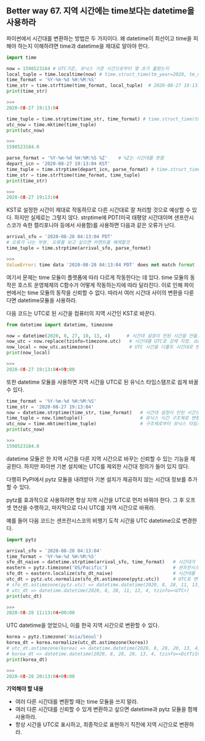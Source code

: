 ## Better way 67. 지역 시간에는 time보다는 datetime을 사용하라

파이썬에서 시간대를 변환하는 방법은 두 가지이다. 왜 datetime이 최선이고 time을 피해야 하는지 이해하려면 time과 datetime을 제대로 알아야 한다.

```python
import time

now = 1598523184 # UTC기준, 유닉스 기준 시간으로부터 몇 초가 흘렀는지
local_tuple = time.localtime(now) # time.struct_time(tm_year=2020, tm_mon=8, tm_mday=27, tm_hour=19, tm_min=13, tm_sec=4, tm_wday=3, tm_yday=240, tm_isdst=0)
time_format = '%Y-%m-%d %H:%M:%S'
time_str = time.strftime(time_format, local_tuple)  # 2020-08-27 19:13:04
print(time_str)

>>>
2020-08-27 19:13:04
```

```python
time_tuple = time.strptime(time_str, time_format) # time.struct_time(tm_year=2020, tm_mon=8, tm_mday=27, tm_hour=19, tm_min=13, tm_sec=4, tm_wday=3, tm_yday=240, tm_isdst=-1)
utc_now = time.mktime(time_tuple)
print(utc_now)

>>>
1598523184.0
```

```python
parse_format = '%Y-%m-%d %H:%M:%S %Z'    # %Z는 시간대를 뜻함
depart_icn = '2020-08-27 19:13:04 KST'
time_tuple = time.strptime(depart_icn, parse_format) # time.struct_time(tm_year=2020, tm_mon=8, tm_mday=27, tm_hour=19, tm_min=13, tm_sec=4, tm_wday=3, tm_yday=240, tm_isdst=0)
time_str = time.strftime(time_format, time_tuple)
print(time_str)

>>>
2020-08-27 19:13:04
```

KST로 설정한 시간이 제대로 작동하므로 다른 시간대로 잘 처리할 것으로 예상할 수 있다. 하지만 실제로는 그렇지 않다. strptime에 PDT(미국 태평양 시간대이며 샌프란시스코가 속한 캘리포니아 등에서 사용함)를 사용하면 다음과 같은 오류가 난다.

```python
arrival_sfo = '2020-08-28 04:13:04 PDT'
# 오류가 나는 부분. 오류를 보고 싶으면 커멘트를 해제할것
time_tuple = time.strptime(arrival_sfo, parse_format)

>>>
ValueError: time data '2020-08-28 04:13:04 PDT' does not match format '%Y-%m-%d %H:%M:%S %Z'
```

여기서 문제는 time 모듈이 플랫폼에 따라 다르게 작동한다는 데 있다. time 모듈의 동작은 호스트 운영체제의 C함수가 어떻게 작동하는지에 따라 달라진다. 이로 인해 파이썬에서는 time 모듈의 동작을 신뢰할 수 없다. 따라서 여러 시간대 사이의 변환을 다룬다면 datetime모듈을 사용하라.

다음 코드는 UTC로 된 시간을 컴퓨터의 지역 시간인 KST로 바꾼다.

```python
from datetime import datetime, timezone

now = datetime(2020, 8, 27, 10, 13, 4)      # 시간대 설정이 안된 시간을 만듦. datetime.datetime(2020, 8, 27, 10, 13, 4)
now_utc = now.replace(tzinfo=timezone.utc)   # 시간대를 UTC로 강제 지정. datetime.datetime(2020, 8, 27, 10, 13, 4, tzinfo=datetime.timezone.utc)
now_local = now_utc.astimezone()             # UTC 시간을 디폴트 시간대로 변환. datetime.datetime(2020, 8, 27, 19, 13, 4, tzinfo=datetime.timezone(datetime.timedelta(seconds=32400), 'KST'))
print(now_local)

>>>
2020-08-27 19:13:04+09:00
```

또한 datetime 모듈을 사용하면 지역 시간을 UTC로 된 유닉스 타임스탬프로 쉽게 바꿀 수 있다. 

```python
time_format = '%Y-%m-%d %H:%M:%S'
time_str = '2020-08-27 19:13:04'
now = datetime.strptime(time_str, time_format)   # 시간대 설정이 안된 시간으로 문자열을 구문분석. datetime.datetime(2020, 8, 27, 19, 13, 4)
time_tuple = now.timetuple()                     # 유닉스 시간 구조체로 변환. time.struct_time(tm_year=2020, tm_mon=8, tm_mday=27, tm_hour=19, tm_min=13, tm_sec=4, tm_wday=3, tm_yday=240, tm_isdst=-1)
utc_now = time.mktime(time_tuple)                # 구조체로부터 유닉스 타임스탬프 생성
print(utc_now)

>>>
1598523184.0
```

datetime 모듈은 한 지역 시간을 다른 지역 시간으로 바꾸는 신뢰할 수 있는 기능을 제공한다. 하지만 파이썬 기본 설치에는 UTC를 제외한 시간대 정의가 들어 있지 않다.

다행히 PyPI에서 pytz 모듈을 내려받아 기본  설치가 제공하지 않는 시간대 정보를 추가할 수 있다.

pytz를 효과적으로 사용하려면 항상 지역 시간을 UTC로 먼저 바꿔야 한다. 그 후 오프셋 연산을 수행하고, 마지막으로 다시 UTC를 지역 시간으로 바꿔라.

예를 들어 다음 코드는 샌프란시스코의 비행기 도착 시간을 UTC datetime으로 변경한다. 

```python
import pytz

arrival_sfo = '2020-08-28 04:13:04'
time_format = '%Y-%m-%d %H:%M:%S'
sfo_dt_naive = datetime.strptime(arrival_sfo, time_format)   # 시간대가 설정되지 않은 시간. datetime.datetime(2020, 8, 28, 4, 13, 4)
eastern = pytz.timezone('US/Pacific')                        # 샌프란시스코의 시간대. <DstTzInfo 'US/Pacific' LMT-1 day, 16:07:00 STD>
sfo_dt = eastern.localize(sfo_dt_naive)                      # 시간대를 샌프란시스코 시간대로 변경. datetime.datetime(2020, 8, 28, 4, 13, 4, tzinfo=<DstTzInfo 'US/Pacific' PDT-1 day, 17:00:00 DST>)
utc_dt = pytz.utc.normalize(sfo_dt.astimezone(pytz.utc))     # UTC로 변경
# sfo_dt.astimezone(pytz.utc) => datetime.datetime(2020, 8, 28, 11, 13, 4, tzinfo=<UTC>)
# utc_dt => datetime.datetime(2020, 8, 28, 11, 13, 4, tzinfo=<UTC>)
print(utc_dt)

>>>
2020-08-28 11:13:04+00:00
```

UTC datetime을 얻었으니, 이를 한국 지역 시간으로 변환할 수 있다. 

```python
korea = pytz.timezone('Asia/Seoul')
korea_dt = korea.normalize(utc_dt.astimezone(korea))
# utc_dt.astimezone(korea) => datetime.datetime(2020, 8, 28, 20, 13, 4, tzinfo=<DstTzInfo 'Asia/Seoul' KST+9:00:00 STD>)
# korea_dt => datetime.datetime(2020, 8, 28, 20, 13, 4, tzinfo=<DstTzInfo 'Asia/Seoul' KST+9:00:00 STD>)
print(korea_dt)

>>>
2020-08-28 20:13:04+09:00
```

**기억해야 할 내용**
- 여러 다른 시간대를 변환할 때는 time 모듈을 쓰지 말라.
- 여러 다른 시간대를 신뢰할 수 있게 변환하고 싶으면 datetime과 pytz 모듈을 함께 사용하라.
- 항상 시간을 UTC로 표시하고, 최종적으로 표현하기 직전에 지역 시간으로 변환하라.